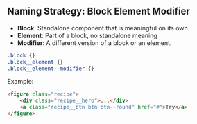 ## Naming Strategy: Block Element Modifier

* __Block__: Standalone component that is meaningful on its own.
* __Element__: Part of a block, no standalone meaning
* __Modifier__: A different version of a block or an element.

```css
.block {}
.block__element {}
.block__element--modifier {}
```

Example:

```html
<figure class="recipe">
    <div class="recipe__hero">...</div>
    <a class="recipe__btn btn btn--round" href="#">Try</a>
</figure>
```
